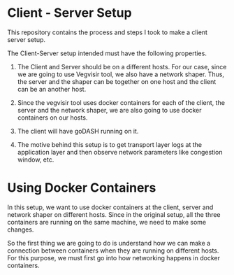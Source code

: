 # Client - Server Setup 
 This repository contains the process and steps I took to make a client server setup.

 The Client-Server setup intended must have the following properties.

 1. The Client and Server should be on a different hosts. For our case, since we are going to use Vegvisir tool, we also have a network shaper. Thus, the server and the shaper can be together on one host and the client can be an another host.

 2. Since the vegvisir tool uses docker containers for each of the client, the server and the network shaper, we are also going to use docker containers on our hosts.

 3. The client will have goDASH running on it.

 4. The motive behind this setup is to get transport layer logs at the application layer and then observe network parameters like congestion window, etc.

 
 # Using Docker Containers

 In this setup, we want to use docker containers at the client, server and network shaper on different hosts. Since in the original setup, all the three containers are running on the same machine, we need to make some changes.

 So the first thing we are going to do is understand how we can make a connection between containers when they are running on different hosts. For this purpose, we must first go into how networking happens in docker containers.
 